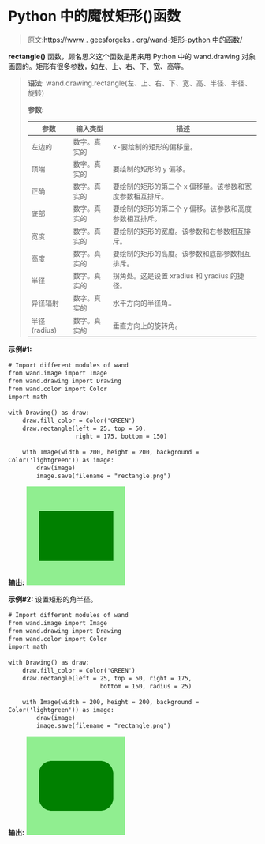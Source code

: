 # Python 中的魔杖矩形()函数

> 原文:[https://www . geesforgeks . org/wand-矩形-python 中的函数/](https://www.geeksforgeeks.org/wand-rectangle-function-in-python/)

**rectangle()** 函数，顾名思义这个函数是用来用 Python 中的 wand.drawing 对象画圆的。矩形有很多参数，如左、上、右、下、宽、高等。

> **语法:** wand.drawing.rectangle(左、上、右、下、宽、高、半径、半径、旋转)
> 
> **参数:**
> 
> | 参数 | 输入类型 | 描述 |
> | --- | --- | --- |
> | 左边的 | 数字。真实的 | x-要绘制的矩形的偏移量。 |
> | 顶端 | 数字。真实的 | 要绘制的矩形的 y 偏移。 |
> | 正确 | 数字。真实的 | 要绘制的矩形的第二个 x 偏移量。该参数和宽度参数相互排斥。 |
> | 底部 | 数字。真实的 | 要绘制的矩形的第二个 y 偏移。该参数和高度参数相互排斥。 |
> | 宽度 | 数字。真实的 | 要绘制的矩形的宽度。该参数和右参数相互排斥。 |
> | 高度 | 数字。真实的 | 要绘制的矩形的高度。该参数和底部参数相互排斥。 |
> | 半径 | 数字。真实的 | 拐角处。这是设置 xradius 和 yradius 的捷径。 |
> | 异径辐射 | 数字。真实的 | 水平方向的半径角.. |
> | 半径(radius) | 数字。真实的 | 垂直方向上的旋转角。 |

**示例#1:**

```
# Import different modules of wand
from wand.image import Image
from wand.drawing import Drawing
from wand.color import Color
import math

with Drawing() as draw:
    draw.fill_color = Color('GREEN')
    draw.rectangle(left = 25, top = 50, 
                   right = 175, bottom = 150)

    with Image(width = 200, height = 200, background = Color('lightgreen')) as image:
        draw(image)
        image.save(filename = "rectangle.png")
```

**输出:**
![](img/78cdc65db2851ee04c720a622bf00d2d.png)

**示例#2:**
设置矩形的角半径。

```
# Import different modules of wand
from wand.image import Image
from wand.drawing import Drawing
from wand.color import Color
import math

with Drawing() as draw:
    draw.fill_color = Color('GREEN')
    draw.rectangle(left = 25, top = 50, right = 175,
                          bottom = 150, radius = 25)

    with Image(width = 200, height = 200, background = Color('lightgreen')) as image:
        draw(image)
        image.save(filename = "rectangle.png")
```

**输出:**
![](img/9aee5a767be696bb03cee33f0cbd994b.png)